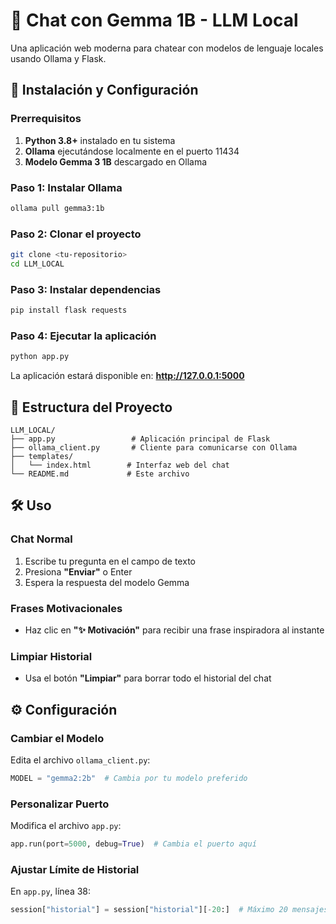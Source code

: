 # 💬 Chat con Gemma 1B - LLM Local

Una aplicación web moderna para chatear con modelos de lenguaje locales usando Ollama y Flask.

## 🚀 Instalación y Configuración

### Prerrequisitos

1. **Python 3.8+** instalado en tu sistema
2. **Ollama** ejecutándose localmente en el puerto 11434
3. **Modelo Gemma 3 1B** descargado en Ollama

### Paso 1: Instalar Ollama

```bash
ollama pull gemma3:1b
```

### Paso 2: Clonar el proyecto

```bash
git clone <tu-repositorio>
cd LLM_LOCAL
```

### Paso 3: Instalar dependencias

```bash
pip install flask requests
```

### Paso 4: Ejecutar la aplicación

```bash
python app.py
```

La aplicación estará disponible en: **http://127.0.0.1:5000**

## 📁 Estructura del Proyecto

```
LLM_LOCAL/
├── app.py                 # Aplicación principal de Flask
├── ollama_client.py       # Cliente para comunicarse con Ollama
├── templates/
│   └── index.html        # Interfaz web del chat
└── README.md             # Este archivo
```

## 🛠️ Uso

### Chat Normal
1. Escribe tu pregunta en el campo de texto
2. Presiona **"Enviar"** o Enter
3. Espera la respuesta del modelo Gemma

### Frases Motivacionales
- Haz clic en **"✨ Motivación"** para recibir una frase inspiradora al instante

### Limpiar Historial
- Usa el botón **"Limpiar"** para borrar todo el historial del chat

## ⚙️ Configuración

### Cambiar el Modelo

Edita el archivo `ollama_client.py`:

```python
MODEL = "gemma2:2b"  # Cambia por tu modelo preferido
```

### Personalizar Puerto

Modifica el archivo `app.py`:

```python
app.run(port=5000, debug=True)  # Cambia el puerto aquí
```

### Ajustar Límite de Historial

En `app.py`, línea 38:

```python
session["historial"] = session["historial"][-20:]  # Máximo 20 mensajes
```
